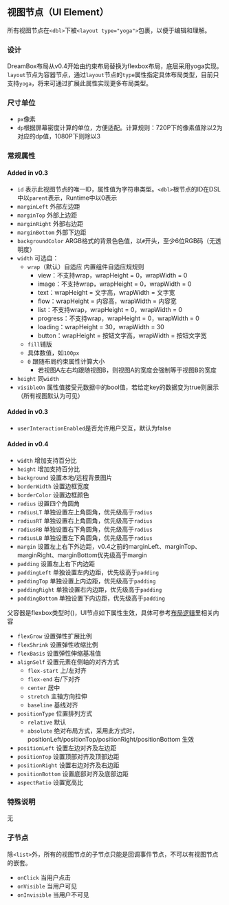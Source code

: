 ## 视图节点（UI Element）

所有视图节点在`<dbl>`下被`<layout type="yoga">`包裹，以便于编辑和理解。

### 设计

DreamBox布局从v0.4开始由约束布局替换为flexbox布局，底层采用yoga实现。`layout`节点为容器节点，通过`layout`节点的`type`属性指定具体布局类型，目前只支持`yoga`，将来可通过扩展此属性实现更多布局类型。

### 尺寸单位

- `px`像素
- `dp`根据屏幕密度计算的单位，方便适配。计算规则：720P下的像素值除以2为对应的dp值，1080P下则除以3

### 常规属性

#### Added in v0.3

- `id` 表示此视图节点的唯一ID，属性值为字符串类型。`<dbl>`根节点的ID在DSL中以`parent`表示，Runtime中以0表示
- `marginLeft` 外部左边距
- `marginTop` 外部上边距
- `marginRight` 外部右边距
- `marginBottom` 外部下边距
- `backgroundColor` ARGB格式的背景色色值，以`#`开头，至少6位RGB码（无透明度）
- `width` 可选自：
  - `wrap`（默认）自适应 内置组件自适应规规则
    - view：不支持wrap，wrapHeight = 0，wrapWidth = 0
    - image：不支持wrap，wrapHeight = 0，wrapWidth = 0
    - text：wrapHeight = 文字高，wrapWidth = 文字宽
    - flow：wrapHeight = 内容高，wrapWidth = 内容宽
    - list：不支持wrap，wrapHeight = 0，wrapWidth = 0
    - progress：不支持wrap，wrapHeight = 0，wrapWidth = 0
    - loading：wrapHeight = 30，wrapWidth = 30
    - button：wrapHeight = 按钮文字高，wrapWidth = 按钮文字宽
  - `fill`铺版
  - 具体数值，如`100px`
  - `0` 跟随布局约束属性计算大小
    - 若视图A左右均跟随视图B，则视图A的宽度会强制等于视图B的宽度
- `height` 同`width`
- `visibleOn` 属性值接受元数据中的bool值，若给定key的数据变为true则展示（所有视图默认为可见）

#### Added in v0.3

- `userInteractionEnabled`是否允许用户交互，默认为false

#### Added in v0.4

- `width` 增加支持百分比
- `height` 增加支持百分比
- `background` 设置本地/远程背景图片
- `borderWidth` 设置边框宽度
- `borderColor` 设置边框颜色
- `radius` 设置四个角圆角
- `radiusLT` 单独设置左上角圆角，优先级高于`radius`
- `radiusRT` 单独设置右上角圆角，优先级高于`radius`
- `radiusRB` 单独设置右下角圆角，优先级高于`radius`
- `radiusLB` 单独设置左下角圆角，优先级高于`radius`
- `margin` 设置左上右下外边距，v0.4之前的marginLeft、marginTop、marginRight、marginBottom优先级高于margin
- `padding` 设置左上右下内边距
- `paddingLeft` 单独设置左内边距，优先级高于`padding`
- `paddingTop` 单独设置上内边距，优先级高于`padding`
- `paddingRight` 单独设置右内边距，优先级高于`padding`
- `paddingBottom` 单独设置下内边距，优先级高于`padding`

父容器是flexbox类型时(<layout type="yoga">)，UI节点如下属性生效，具体可参考[布局逻辑](https://didi.github.io/DreamBox/#/dsl/layout_logic)里相关内容

- `flexGrow` 设置弹性扩展比例
- `flexShrink` 设置弹性收缩比例
- `flexBasis` 设置弹性伸缩基准值
- `alignSelf` 设置元素在侧轴的对齐方式
  - `flex-start` 上/左对齐
  - `flex-end` 右/下对齐
  - `center` 居中
  - `stretch` 主轴方向拉伸
  - `baseline` 基线对齐
- `positionType` 位置排列方式
  - `relative` 默认
  - `absolute` 绝对布局方式，采用此方式时，positionLeft/positionTop/positionRight/positionBottom 生效
- `positionLeft` 设置左边对齐及左边距
- `positionTop` 设置顶部对齐及顶部边距
- `positionRight` 设置右边对齐及右边距
- `positionBottom` 设置底部对齐及底部边距
- `aspectRatio` 设置宽高比

### 特殊说明

无

### 子节点

除`<list>`外，所有的视图节点的子节点只能是回调事件节点，不可以有视图节点的嵌套。

- `onClick` 当用户点击
- `onVisible` 当用户可见
- `onInvisible` 当用户不可见

